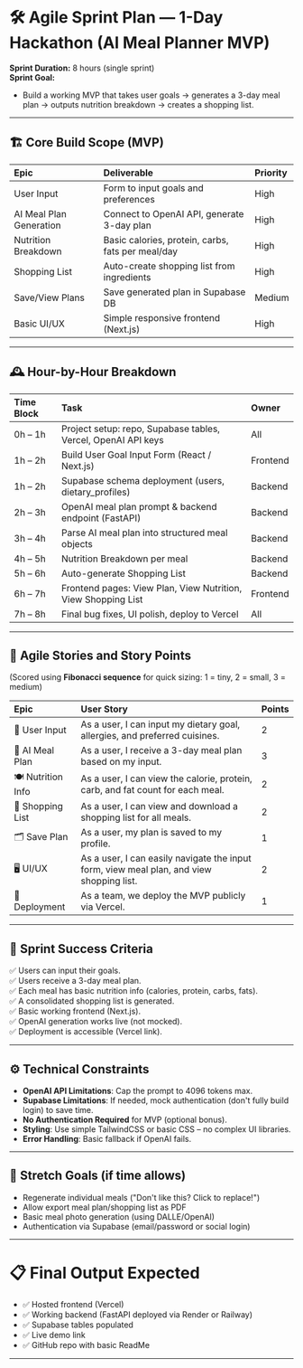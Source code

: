 # 🛠️ Agile Sprint Plan — 1-Day Hackathon (AI Meal Planner MVP)

**Sprint Duration:** 8 hours (single sprint)  
**Sprint Goal:**  
- Build a working MVP that takes user goals → generates a 3-day meal plan → outputs nutrition breakdown → creates a shopping list.

---

## 🏗️ Core Build Scope (MVP)

| Epic | Deliverable | Priority |
|:---|:---|:---|
| User Input | Form to input goals and preferences | High |
| AI Meal Plan Generation | Connect to OpenAI API, generate 3-day plan | High |
| Nutrition Breakdown | Basic calories, protein, carbs, fats per meal/day | High |
| Shopping List | Auto-create shopping list from ingredients | High |
| Save/View Plans | Save generated plan in Supabase DB | Medium |
| Basic UI/UX | Simple responsive frontend (Next.js) | High |

---

## 🕰️ Hour-by-Hour Breakdown

| Time Block | Task | Owner |
|:---|:---|:---|
| 0h – 1h | Project setup: repo, Supabase tables, Vercel, OpenAI API keys | All |
| 1h – 2h | Build User Goal Input Form (React / Next.js) | Frontend |
| 1h – 2h | Supabase schema deployment (users, dietary_profiles) | Backend |
| 2h – 3h | OpenAI meal plan prompt & backend endpoint (FastAPI) | Backend |
| 3h – 4h | Parse AI meal plan into structured meal objects | Backend |
| 4h – 5h | Nutrition Breakdown per meal | Backend |
| 5h – 6h | Auto-generate Shopping List | Backend |
| 6h – 7h | Frontend pages: View Plan, View Nutrition, View Shopping List | Frontend |
| 7h – 8h | Final bug fixes, UI polish, deploy to Vercel | All |

---

## 🎯 Agile Stories and Story Points

(Scored using **Fibonacci sequence** for quick sizing: 1 = tiny, 2 = small, 3 = medium)

| Epic | User Story | Points |
|:---|:---|:---|
| 🧑 User Input | As a user, I can input my dietary goal, allergies, and preferred cuisines. | 2 |
| 🧠 AI Meal Plan | As a user, I receive a 3-day meal plan based on my input. | 3 |
| 🍽️ Nutrition Info | As a user, I can view the calorie, protein, carb, and fat count for each meal. | 2 |
| 🛒 Shopping List | As a user, I can view and download a shopping list for all meals. | 2 |
| 🗂️ Save Plan | As a user, my plan is saved to my profile. | 1 |
| 🖥️ UI/UX | As a user, I can easily navigate the input form, view meal plan, and view shopping list. | 2 |
| 🚀 Deployment | As a team, we deploy the MVP publicly via Vercel. | 1 |

---

## 🚦 Sprint Success Criteria

✅ Users can input their goals.  
✅ Users receive a 3-day meal plan.  
✅ Each meal has basic nutrition info (calories, protein, carbs, fats).  
✅ A consolidated shopping list is generated.  
✅ Basic working frontend (Next.js).  
✅ OpenAI generation works live (not mocked).  
✅ Deployment is accessible (Vercel link).

---

## ⚙️ Technical Constraints

- **OpenAI API Limitations**: Cap the prompt to 4096 tokens max.
- **Supabase Limitations**: If needed, mock authentication (don't fully build login) to save time.
- **No Authentication Required** for MVP (optional bonus).
- **Styling**: Use simple TailwindCSS or basic CSS – no complex UI libraries.
- **Error Handling**: Basic fallback if OpenAI fails.

---

## 🧩 Stretch Goals (if time allows)

- Regenerate individual meals ("Don't like this? Click to replace!")  
- Allow export meal plan/shopping list as PDF  
- Basic meal photo generation (using DALLE/OpenAI)  
- Authentication via Supabase (email/password or social login)

---

# 📋 Final Output Expected
- ✅ Hosted frontend (Vercel)
- ✅ Working backend (FastAPI deployed via Render or Railway)
- ✅ Supabase tables populated
- ✅ Live demo link
- ✅ GitHub repo with basic ReadMe

---

